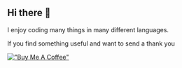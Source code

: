 ## Hi there 👋
I enjoy coding many things in many different languages.

If you find something useful and want to send a thank you

[!["Buy Me A Coffee"](https://www.buymeacoffee.com/assets/img/custom_images/orange_img.png)](https://coff.ee/bencegellef)
<!--
**blackout358/blackout358** is a ✨ _special_ ✨ repository because its `README.md` (this file) appears on your GitHub profile.

Here are some ideas to get you started:

- 🔭 I’m currently working on ...
- 🌱 I’m currently learning ...
- 👯 I’m looking to collaborate on ...
- 🤔 I’m looking for help with ...
- 💬 Ask me about ...
- 📫 How to reach me: ...
- 😄 Pronouns: ...
- ⚡ Fun fact: ...
-->
